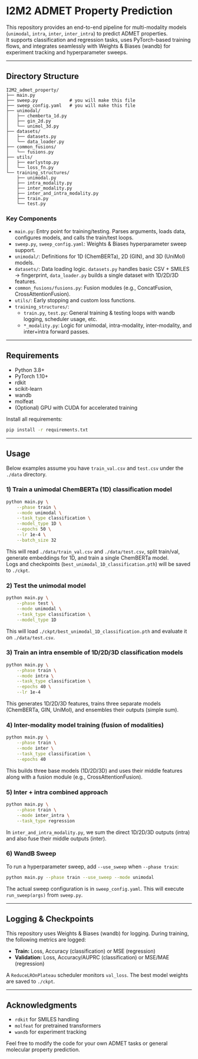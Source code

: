 # I2M2 ADMET Property Prediction

This repository provides an end-to-end pipeline for multi-modality models (`unimodal`, `intra`, `inter`, `inter_intra`) to predict ADMET properties.  
It supports classification and regression tasks, uses PyTorch-based training flows, and integrates seamlessly with Weights & Biases (wandb) for experiment tracking and hyperparameter sweeps.

---

## Directory Structure

```
I2M2_admet_property/
├── main.py
├── sweep.py            # you will make this file
├── sweep_config.yaml   # you will make this file
├── unimodal/
│   ├── chemberta_1d.py
│   ├── gin_2d.py
│   └── unimol_3d.py
├── datasets/
│   ├── datasets.py
│   └── data_loader.py
├── common_fusions/
│   └── fusions.py
├── utils/
│   ├── earlystop.py
│   └── loss_fn.py
└── training_structures/
    ├── unimodal.py
    ├── intra_modality.py
    ├── inter_modality.py
    ├── inter_and_intra_modality.py
    ├── train.py
    └── test.py
```

### Key Components
- `main.py`: Entry point for training/testing. Parses arguments, loads data, configures models, and calls the train/test loops.  
- `sweep.py`, `sweep_config.yaml`: Weights & Biases hyperparameter sweep support.  
- `unimodal/`: Definitions for 1D (ChemBERTa), 2D (GIN), and 3D (UniMol) models.  
- `datasets/`: Data loading logic. `datasets.py` handles basic CSV + SMILES -> fingerprint, `data_loader.py` builds a single dataset with 1D/2D/3D features.  
- `common_fusions/fusions.py`: Fusion modules (e.g., ConcatFusion, CrossAttentionFusion).  
- `utils/`: Early stopping and custom loss functions.  
- `training_structures/`:  
  - `train.py`, `test.py`: General training & testing loops with wandb logging, scheduler usage, etc.  
  - `*_modality.py`: Logic for unimodal, intra-modality, inter-modality, and inter+intra forward passes.

---

## Requirements

- Python 3.8+  
- PyTorch 1.10+  
- rdkit  
- scikit-learn  
- wandb  
- molfeat  
- (Optional) GPU with CUDA for accelerated training  

Install all requirements:

```bash
pip install -r requirements.txt
```

---

## Usage

Below examples assume you have `train_val.csv` and `test.csv` under the `./data` directory.

### 1) Train a unimodal ChemBERTa (1D) classification model

```bash
python main.py \
    --phase train \
    --mode unimodal \
    --task_type classification \
    --model_type 1D \
    --epochs 50 \
    --lr 1e-4 \
    --batch_size 32
```

This will read `./data/train_val.csv` and `./data/test.csv`, split train/val, generate embeddings for 1D, and train a single ChemBERTa model.  
Logs and checkpoints (`best_unimodal_1D_classification.pth`) will be saved to `./ckpt`.

### 2) Test the unimodal model

```bash
python main.py \
    --phase test \
    --mode unimodal \
    --task_type classification \
    --model_type 1D
```

This will load `./ckpt/best_unimodal_1D_classification.pth` and evaluate it on `./data/test.csv`.

### 3) Train an intra ensemble of 1D/2D/3D classification models

```bash
python main.py \
    --phase train \
    --mode intra \
    --task_type classification \
    --epochs 40 \
    --lr 1e-4
```

This generates 1D/2D/3D features, trains three separate models (ChemBERTa, GIN, UniMol), and ensembles their outputs (simple sum).

### 4) Inter-modality model training (fusion of modalities)

```bash
python main.py \
    --phase train \
    --mode inter \
    --task_type classification \
    --epochs 40
```

This builds three base models (1D/2D/3D) and uses their middle features along with a fusion module (e.g., CrossAttentionFusion).

### 5) Inter + intra combined approach

```bash
python main.py \
    --phase train \
    --mode inter_intra \
    --task_type regression
```

In `inter_and_intra_modality.py`, we sum the direct 1D/2D/3D outputs (intra) and also fuse their middle outputs (inter).

### 6) WandB Sweep

To run a hyperparameter sweep, add `--use_sweep` when `--phase train`:

```bash
python main.py --phase train --use_sweep --mode unimodal
```

The actual sweep configuration is in `sweep_config.yaml`. This will execute `run_sweep(args)` from `sweep.py`.

---

## Logging & Checkpoints

This repository uses Weights & Biases (wandb) for logging. During training, the following metrics are logged:
- **Train:** Loss, Accuracy (classification) or MSE (regression)  
- **Validation:** Loss, Accuracy/AUPRC (classification) or MSE/MAE (regression)  

A `ReduceLROnPlateau` scheduler monitors `val_loss`. The best model weights are saved to `./ckpt`.

---

## Acknowledgments

- `rdkit` for SMILES handling  
- `molfeat` for pretrained transformers  
- `wandb` for experiment tracking  

Feel free to modify the code for your own ADMET tasks or general molecular property prediction.